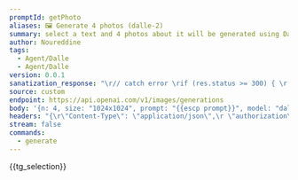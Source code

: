```yaml
---
promptId: getPhoto
aliases: 🖼️ Generate 4 photos (dalle-2)
summary: select a text and 4 photos about it will be generated using Dalle-2
author: Noureddine
tags:
  - Agent/Dalle
  - Agent/Dalle
version: 0.0.1
sanatization_response: "\r// catch error \rif (res.status >= 300) { \r    const err = data?.error?.message || JSON.stringify(data); \r    throw err; \r} \r\r// get choices\rtry{\rconst choices = data.data.map(c=> ({ type: \"image_url\", image_url: c.url})); \r    // the return object should be in the format of // { content: string }[] \r    // if there's only one response, put it in the array of choices. \rreturn choices;\r} catch{\r    const err = data?.error?.message || JSON.stringify(data); \r    throw err;\r}"
source: custom
endpoint: https://api.openai.com/v1/images/generations
body: '{n: 4, size: "1024x1024", prompt: "{{escp prompt}}", model: "dall-e-2"}'
headers: "{\r\"Content-Type\": \"application/json\",\r \"authorization\": \"Bearer {{keys.openAIChat}}\"\r}"
stream: false
commands:
  - generate
---
```

{{tg_selection}}